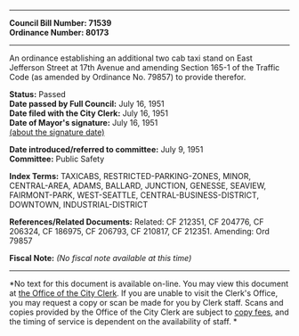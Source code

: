 * * * * *  
  
**Council Bill Number: [](#h0)[](#h2)71539**   
**Ordinance Number: 80173**  
  
* * * * *  
  
An ordinance establishing an additional two cab taxi stand on East Jefferson Street at 17th Avenue and amending Section 165-1 of the Traffic Code (as amended by Ordinance No. 79857) to provide therefor.  
  
**Status:** Passed   
**Date passed by Full Council:** July 16, 1951   
**Date filed with the City Clerk:** July 16, 1951   
**Date of Mayor's signature:** July 16, 1951   
[(about the signature date)](/~public/approvaldate.htm)   
  
  
**Date introduced/referred to committee:** July 9, 1951   
**Committee:** Public Safety   
  
**Index Terms:** TAXICABS, RESTRICTED-PARKING-ZONES, MINOR, CENTRAL-AREA, ADAMS, BALLARD, JUNCTION, GENESSE, SEAVIEW, FAIRMONT-PARK, WEST-SEATTLE, CENTRAL-BUSINESS-DISTRICT, DOWNTOWN, INDUSTRIAL-DISTRICT  
  
**References/Related Documents:** Related: CF 212351, CF 204776, CF 206324, CF 186975, CF 206793, CF 210817, CF 212351. Amending: Ord 79857  
  
**Fiscal Note:** *(No fiscal note available at this time)*  
  
* * * * *  
  
*No text for this document is available on-line. You may view this document at [the Office of the City Clerk](http://www.seattle.gov/leg/clerk/contactUs.htm). If you are unable to visit the Clerk's Office, you may request a copy or scan be made for you by Clerk staff. Scans and copies provided by the Office of the City Clerk are subject to [copy fees](http://clerk.seattle.gov/~public/clerkfees.htm), and the timing of service is dependent on the availability of staff. *  
  
  
